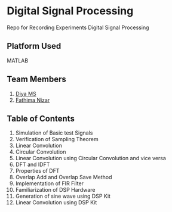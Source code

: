 # Digital Signal Processing 
Repo for Recording Experiments Digital Signal Processing 

## Platform Used
MATLAB
## Team Members
1. <a href="https://github.com/DiyaMS">Diya MS</a>
2. <a href="https://github.com/fathima-nizar08">Fathima Nizar</a>
## Table of Contents
1. Simulation of Basic test Signals
2. Verification of Sampling Theorem
3. Linear Convolution
4. Circular Convolution
5. Linear Convolution using Circular Convolution and vice versa
6. DFT and IDFT
7. Properties of DFT
8. Overlap Add and Overlap Save Method
9. Implementation of FIR Filter
10. Familiarization of DSP Hardware
11. Generation of sine wave using DSP Kit
12. Linear Convolution using DSP Kit
